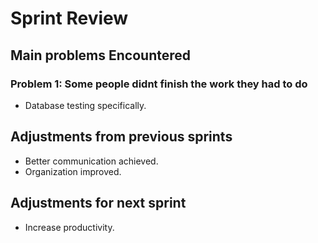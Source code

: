 # Sprint Review

## Main problems  Encountered

### Problem 1: Some people didnt finish the work they had to do 
- Database testing specifically.



## Adjustments from previous sprints  
- Better communication achieved.
- Organization improved.

## Adjustments for next sprint  
- Increase productivity.